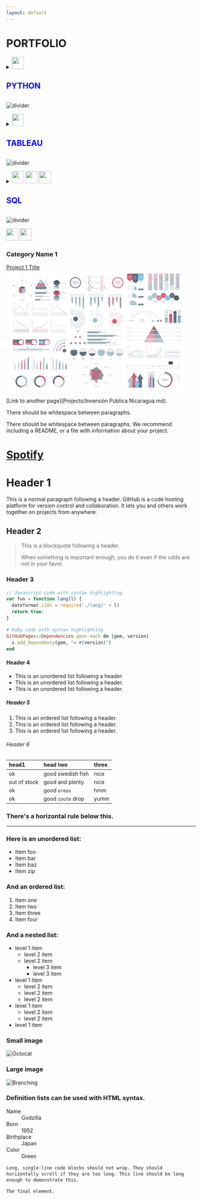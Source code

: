 ```yaml
---
layout: default
---
```

# **PORTFOLIO**


<details><summary><img height="32" width="32" src="https://cdn.simpleicons.org/python/blue" /><h2 style="color: blue"> PYTHON</h2></summary>

<p>
 
<h3><a style="font-weight:bold" href="Projects/Apartments_for_Rent.html">5. Apartments for rent in Rome</a></h3>

<img src="images/rentrome.png" width="400"/>

</p>
 
<p>

<h3><a style="font-weight:bold" href="Projects/Nicaragua's-Municipality-Elections-Results.html">4. Nicaragua's Municipality Elections Result</a></h3>

<img src="images/MunicipalitiesElections2022.png" width="400"/>
 
</p>
 
<p>

<h3><a style="font-weight:bold" href="Projects/Inversión Pública Nicaragua.html">3. Nicaragua Public Investment Program Analysis</a></h3>

<img src="images/investNic.png" width="400"/>
 
</p>
 
<p>
 
<h3><a style="font-weight:bold" href="Projects/Cardiovascular_Disease_Analysis.html">2. Cardiovascular Disease Analysis</a></h3>

<img src="images/cardiovascular-diseases-treatment-illustration-flat-1-scaled.jpeg" width="400"/>

</p>
 
<p>
 
<h3><a style="font-weight:bold" href="Building_data_web.html">1. Building a dataset from files published on a website</a></h3>

<img src="images/governmentdocs.jpeg" width="400"/>
 
</p> 

</details>

![divider](https://user-images.githubusercontent.com/7065401/52071924-c003ad80-2562-11e9-8297-1c6595f8a7ff.png)

<details><summary><img height="32" width="32" src="https://cdn.simpleicons.org/tableau/blue" /> <h2 style="color: blue">TABLEAU</h2></summary>

<p>
 
<h3><a style="font-weight:bold" href="https://public.tableau.com/app/profile/lilqasr88">1. Tableau Public profile</a><br></h3>


<img src="images/TABLEAU.png" width="400"/>

</p>

<p>
 
<h3><a style="font-weight:bold" href="https://public.tableau.com/app/profile/ep2ea">2. Others</a><br></h3>


<img src="images/governmentdocs.jpeg" width="400"/>
 
</p>

</details>
 
![divider](https://user-images.githubusercontent.com/7065401/52071924-c003ad80-2562-11e9-8297-1c6595f8a7ff.png)

<details><summary><img height="32" width="32" src="https://cdn.simpleicons.org/mysql/blue" /> <img height="32" width="32" src="https://cdn.simpleicons.org/sqlite/blue" /> <img height="32" width="32" src="https://cdn.simpleicons.org/postgresql/blue" /> <h2 style="color: blue"> SQL</h2></summary>

<h3><a style="font-weight:bold" href="Projects/Analyzing_my_Spotify_historical_Data_part-1.html">1. My Last Year Spotify streaming data</a><br></h3>

<img src="images/governmentdocs.jpeg" width="410"/>
 
 </details>

![divider](https://user-images.githubusercontent.com/7065401/52071924-c003ad80-2562-11e9-8297-1c6595f8a7ff.png)


<img height="32" width="32" src="https://cdn.simpleicons.org/microsoftexcel/blue" /> <img height="32" width="32" src="https://cdn.simpleicons.org/python/blue" />

### Category Name 1 

[Project 1 Title](/leolab/try.html)
<img src="images/dummy_thumbnail.jpg?raw=true"/>


[Link to another page](Projects/Inversión Pública Nicaragua.md).

There should be whitespace between paragraphs.

There should be whitespace between paragraphs. We recommend including a README, or a file with information about your project.

# [Spotify](Projects/Analyzing_my_Spotify_historical_Data_part-1.md)

# Header 1

This is a normal paragraph following a header. GitHub is a code hosting platform for version control and collaboration. It lets you and others work together on projects from anywhere.

## Header 2

> This is a blockquote following a header.
>
> When something is important enough, you do it even if the odds are not in your favor.

### Header 3

```js
// Javascript code with syntax highlighting.
var fun = function lang(l) {
  dateformat.i18n = require('./lang/' + l)
  return true;
}
```

```ruby
# Ruby code with syntax highlighting
GitHubPages::Dependencies.gems.each do |gem, version|
  s.add_dependency(gem, "= #{version}")
end
```

#### Header 4

*   This is an unordered list following a header.
*   This is an unordered list following a header.
*   This is an unordered list following a header.

##### Header 5

1.  This is an ordered list following a header.
2.  This is an ordered list following a header.
3.  This is an ordered list following a header.

###### Header 6

| head1        | head two          | three |
|:-------------|:------------------|:------|
| ok           | good swedish fish | nice  |
| out of stock | good and plenty   | nice  |
| ok           | good `oreos`      | hmm   |
| ok           | good `zoute` drop | yumm  |

### There's a horizontal rule below this.

* * *

### Here is an unordered list:

*   Item foo
*   Item bar
*   Item baz
*   Item zip

### And an ordered list:

1.  Item one
1.  Item two
1.  Item three
1.  Item four

### And a nested list:

- level 1 item
  - level 2 item
  - level 2 item
    - level 3 item
    - level 3 item
- level 1 item
  - level 2 item
  - level 2 item
  - level 2 item
- level 1 item
  - level 2 item
  - level 2 item
- level 1 item

### Small image

![Octocat](https://github.githubassets.com/images/icons/emoji/octocat.png)

### Large image

![Branching](https://guides.github.com/activities/hello-world/branching.png)


### Definition lists can be used with HTML syntax.

<dl>
<dt>Name</dt>
<dd>Godzilla</dd>
<dt>Born</dt>
<dd>1952</dd>
<dt>Birthplace</dt>
<dd>Japan</dd>
<dt>Color</dt>
<dd>Green</dd>
</dl>

```
Long, single-line code blocks should not wrap. They should horizontally scroll if they are too long. This line should be long enough to demonstrate this.
```

```
The final element.
```
